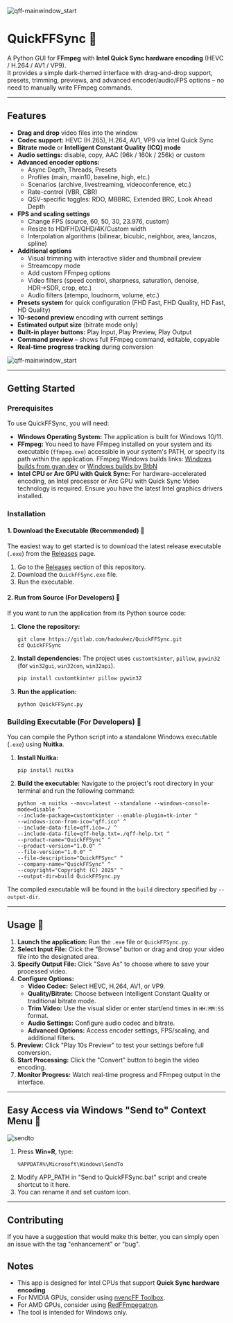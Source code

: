 ![qff-mainwindow_start](screenshots/qff-mainwindow_start.png)

# QuickFFSync 🚀

A Python GUI for **FFmpeg** with **Intel Quick Sync hardware encoding** (HEVC / H.264 / AV1 / VP9).  
It provides a simple dark-themed interface with drag-and-drop support, presets, trimming, previews, and advanced encoder/audio/FPS options – no need to manually write FFmpeg commands.

---

## Features

- **Drag and drop** video files into the window
- **Codec support:** HEVC (H.265), H.264, AV1, VP9 via Intel Quick Sync
- **Bitrate mode** or **Intelligent Constant Quality (ICQ) mode**
- **Audio settings:** disable, copy, AAC (96k / 160k / 256k) or custom
- **Advanced encoder options:**
  - Async Depth, Threads, Presets
  - Profiles (main, main10, baseline, high, etc.)
  - Scenarios (archive, livestreaming, videoconference, etc.)
  - Rate-control (VBR, CBR)
  - QSV-specific toggles: RDO, MBBRC, Extended BRC, Look Ahead Depth
- **FPS and scaling settings**
  - Change FPS (source, 60, 50, 30, 23.976, custom)
  - Resize to HD/FHD/QHD/4K/Custom width
  - Interpolation algorithms (bilinear, bicubic, neighbor, area, lanczos, spline)
- **Additional options**
  - Visual trimming with interactive slider and thumbnail preview
  - Streamcopy mode
  - Add custom FFmpeg options
  - Video filters (speed control, sharpness, saturation, denoise, HDR→SDR, crop, etc.)
  - Audio filters (atempo, loudnorm, volume, etc.)
- **Presets system** for quick configuration (FHD Fast, FHD Quality, HD Fast, HD Quality)
- **10-second preview** encoding with current settings
- **Estimated output size** (bitrate mode only)
- **Built-in player buttons:** Play Input, Play Preview, Play Output
- **Command preview** – shows full FFmpeg command, editable, copyable
- **Real-time progress tracking** during conversion

![qff-mainwindow_start](screenshots/qff-mainwindow_settings.png)

---

## Getting Started

### Prerequisites

To use QuickFFSync, you will need:

* **Windows Operating System:** The application is built for Windows 10/11.
* **FFmpeg:** You need to have FFmpeg installed on your system and its executable (`ffmpeg.exe`) accessible in your system's PATH, or specify its path within the application.
FFmpeg Windows builds links: [Windows builds from gyan.dev](https://www.gyan.dev/ffmpeg/builds/) or [Windows builds by BtbN](https://github.com/BtbN/FFmpeg-Builds/releases)
* **Intel CPU or Arc GPU with Quick Sync:** For hardware-accelerated encoding, an Intel processor or Arc GPU with Quick Sync Video technology is required. Ensure you have the latest Intel graphics drivers installed.

### Installation

#### 1. Download the Executable (Recommended) 🚀

The easiest way to get started is to download the latest release executable (`.exe`) from the [Releases](https://gitlab.com/hadoukez/quickffsync/-/releases) page.

1.  Go to the [Releases](https://gitlab.com/hadoukez/quickffsync/-/releases) section of this repository.
2.  Download the `QuickFFSync.exe` file.
3.  Run the executable.

#### 2. Run from Source (For Developers) 🔧

If you want to run the application from its Python source code:

1.  **Clone the repository:**
    ```
    git clone https://gitlab.com/hadoukez/QuickFFSync.git
    cd QuickFFSync
    ```
2.  **Install dependencies:**
    The project uses `customtkinter`, `pillow`, `pywin32` (for `win32gui`, `win32con`, `win32api`).
    ```bash
    pip install customtkinter pillow pywin32
    ```
3.  **Run the application:**
    ```
    python QuickFFSync.py
    ```

### Building Executable (For Developers) 🔧

You can compile the Python script into a standalone Windows executable (`.exe`) using **Nuitka**.

1.  **Install Nuitka:**
    ```
    pip install nuitka
    ```
2.  **Build the executable:**
    Navigate to the project's root directory in your terminal and run the following command:

    ```
    python -m nuitka --msvc=latest --standalone --windows-console-mode=disable ^
    --include-package=customtkinter --enable-plugin=tk-inter ^
    --windows-icon-from-ico="qff.ico" ^
    --include-data-file=qff.ico=./ ^
    --include-data-file=qff-help.txt=./qff-help.txt ^
    --product-name="QuickFFSync" ^
    --product-version="1.0.0" ^
    --file-version="1.0.0" ^
    --file-description="QuickFFSync" ^
    --company-name="QuickFFSync" ^
    --copyright="Copyright (C) 2025" ^
    --output-dir=build QuickFFSync.py
    ```
  The compiled executable will be found in the `build` directory specified by `--output-dir`.

---

## Usage 🎥

1.  **Launch the application:** Run the `.exe` file or `QuickFFSync.py`.
2.  **Select Input File:** Click the "Browse" button or drag and drop your video file into the designated area.
3.  **Specify Output File:** Click "Save As" to choose where to save your processed video.
4.  **Configure Options:**
    * **Video Codec:** Select HEVC, H.264, AV1, or VP9.
    * **Quality/Bitrate:** Choose between Intelligent Constant Quality or traditional bitrate mode.
    * **Trim Video:** Use the visual slider or enter start/end times in `HH:MM:SS` format.
    * **Audio Settings:** Configure audio codec and bitrate.
    * **Advanced Options:** Access encoder settings, FPS/scaling, and additional filters.
5.  **Preview:** Click "Play 10s Preview" to test your settings before full conversion.
6.  **Start Processing:** Click the "Convert" button to begin the video encoding.
7.  **Monitor Progress:** Watch real-time progress and FFmpeg output in the interface.

---

## Easy Access via Windows "Send to" Context Menu 📁

![sendto](screenshots/sendto.png)

1. Press **Win+R**, type:
   ```
   %APPDATA%\Microsoft\Windows\SendTo
   ```
2. Modify APP_PATH in "Send to QuickFFSync.bat" script and create shortcut to it here.
3. You can rename it and set custom icon.

---

## Contributing

If you have a suggestion that would make this better, you can simply open an issue with the tag "enhancement" or "bug".

## Notes

- This app is designed for Intel CPUs that support **Quick Sync hardware encoding**
- For NVIDIA GPUs, consider using [nvencFF Toolbox](https://gitlab.com/hadoukez/nvencff-toolbox).
- For AMD GPUs, consider using [RedFFmpegatron](https://gitlab.com/hadoukez/redffmpegatron).
- The tool is intended for Windows only.
